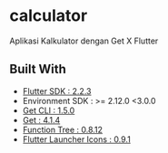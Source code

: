 # calculator

Aplikasi Kalkulator dengan Get X Flutter

## Built With

- [Flutter SDK : 2.2.3](https://flutter.dev/docs/development/tools/sdk/releases) 
- Environment SDK : >= 2.12.0 <3.0.0
- [Get CLI : 1.5.0](https://pub.dev/packages/get_cli)
- [Get : 4.1.4](https://pub.dev/packages/get)
- [Function Tree : 0.8.12](https://pub.dev/packages/function_tree)
- [Flutter Launcher Icons : 0.9.1](https://pub.dev/packages/flutter_launcher_icons)
